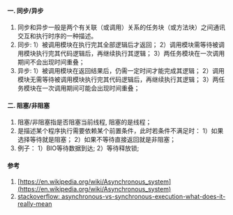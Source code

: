 #### 一. 同步/异步
1. 同步和异步一般是两个有关联（或调用）关系的任务块（或方法块）之间通讯交互和执行时序的一种描述。
1. 同步:
1）被调用模块在执行完其全部逻辑后才返回；
2）调用模块需等待被调用模块执行完其代码逻辑后，再继续执行其逻辑；
3）两任务模块在一次调用期间不会出现时间重叠；
1. 异步:
1）被调用模块在返回结果后，仍需一定时间才能完成其逻辑；
2）调用模块无需等待被调用模块执行完其代码逻辑后，再继续执行其逻辑；
3）两任务模块在一次调用期间可能会出现时间重叠；
#### 二. 阻塞/非阻塞
1. 阻塞/非阻塞指是否阻塞当前线程, 阻塞的是线程；
1. 是描述某个程序执行需要依赖某个前置条件，此时若条件不满足时：
1）如果选择等待就是阻塞；
2）如果不等待直接返回就是非阻塞；
1. 例子：
1）BIO等待数据到达; 
2）等待释放锁;
#### 参考
1. [https://en.wikipedia.org/wiki/Asynchronous_system](https://en.wikipedia.org/wiki/Asynchronous_system)
1. [stackoverflow: asynchronous-vs-synchronous-execution-what-does-it-really-mean](https://stackoverflow.com/questions/748175/asynchronous-vs-synchronous-execution-what-does-it-really-mean/748235#748235)